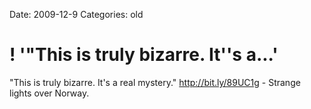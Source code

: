 Date: 2009-12-9
Categories: old

# ! '"This is truly bizarre. It''s a...'

"This is truly bizarre. It's a real mystery." <a href="http://bit.ly/89UC1g" rel="nofollow">http://bit.ly/89UC1g</a> - Strange lights over Norway.
